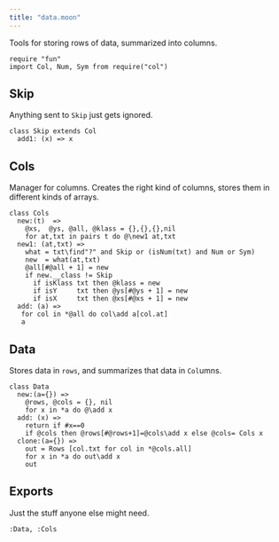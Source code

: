 ```yaml
---
title: "data.moon"
---
```



Tools for storing rows of data, summarized into columns.

```moonscript
require "fun"
import Col, Num, Sym from require("col")
```

## Skip
Anything sent to `Skip` just gets ignored.

```moonscript
class Skip extends Col
  add1: (x) => x
```

## Cols
Manager for columns. Creates the right kind of columns, 
stores them in different kinds of arrays.

```moonscript
class Cols
  new:(t)  =>
    @xs,  @ys, @all, @klass = {},{},{},nil
    for at,txt in pairs t do @\new1 at,txt
  new1: (at,txt) =>
    what = txt\find"?" and Skip or (isNum(txt) and Num or Sym)
    new  = what(at,txt)
    @all[#@all + 1] = new
    if new.__class != Skip
      if isKlass txt then @klass = new
      if isY     txt then @ys[#@ys + 1] = new
      if isX     txt then @xs[#@xs + 1] = new
  add: (a) => 
   for col in *@all do col\add a[col.at]
   a
```

## Data
Stores data in `rows`, and summarizes that data in  `Col`umns.

```moonscript
class Data
  new:(a={}) =>
    @rows, @cols = {}, nil
    for x in *a do @\add x
  add: (x) =>
    return if #x==0
    if @cols then @rows[#@rows+1]=@cols\add x else @cols= Cols x
  clone:(a={}) =>
    out = Rows [col.txt for col in *@cols.all] 
    for x in *a do out\add x
    out
```

## Exports
Just the stuff anyone else might need.

```moonscript
:Data, :Cols
```
